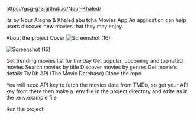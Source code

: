 https://gsg-g13.github.io/Nour-Khaled/

its by 
Nour Alagha & Khaled abu toha 
Movies App
An application can help users discover new movies that they may enjoy.

About the project
Cover
![Screenshot (16)](https://user-images.githubusercontent.com/111684675/225452980-b65050be-d23f-4909-aee0-71e93b031114.png)

![Screenshot (15)](https://user-images.githubusercontent.com/111684675/225452893-34962ffc-ee14-4af3-8b05-cce92ca33f9c.png)

Get trending movies list for the day
Get popular, upcoming and top rated movies
Search movies by title
Discover movies by genres
Get movie's details
TMDb API (The Movie Datebase)
Clone the repo

You will need API key to fetch the movies data from TMDb, so get your API key from there then make a .env file in the project directory and write as in the .env.example file

Run the project
